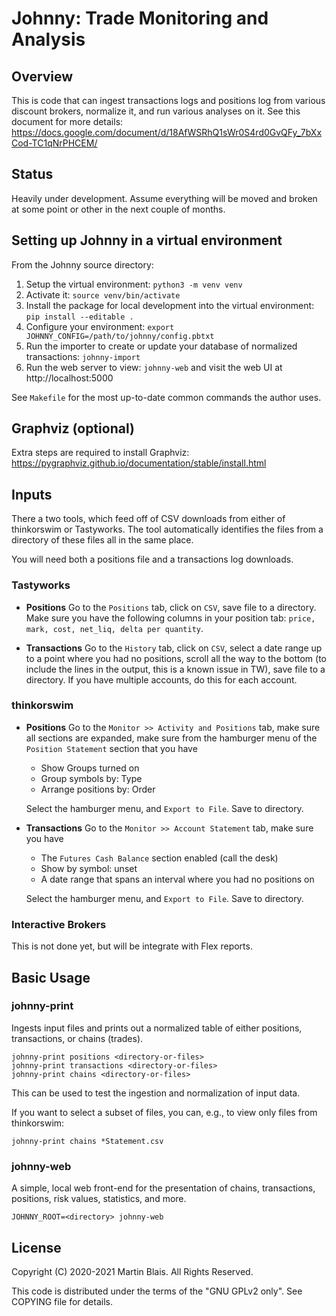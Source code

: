 # Johnny: Trade Monitoring and Analysis

## Overview

This is code that can ingest transactions logs and positions log from various
discount brokers, normalize it, and run various analyses on it. See this
document for more details:
https://docs.google.com/document/d/18AfWSRhQ1sWr0S4rd0GvQFy_7bXxCod-TC1qNrPHCEM/


## Status

Heavily under development. Assume everything will be moved and broken at some
point or other in the next couple of months.


## Setting up Johnny in a virtual environment

From the Johnny source directory:

1. Setup the virtual environment: `python3 -m venv venv`
2. Activate it: `source venv/bin/activate`
3. Install the package for local development into the virtual environment: `pip install --editable .`
4. Configure your environment: `export JOHNNY_CONFIG=/path/to/johnny/config.pbtxt`
5. Run the importer to create or update your database of normalized transactions: `johnny-import`
6. Run the web server to view: `johnny-web` and visit the web UI at http://localhost:5000

See `Makefile` for the most up-to-date common commands the author uses.

## Graphviz (optional)

Extra steps are required to install Graphviz: https://pygraphviz.github.io/documentation/stable/install.html


## Inputs

There a two tools, which feed off of CSV downloads from either of thinkorswim or
Tastyworks. The tool automatically identifies the files from a directory of
these files all in the same place.

You will need both a positions file and a transactions log downloads.

### Tastyworks

- **Positions** Go to the `Positions` tab, click on `CSV`, save file to a
  directory. Make sure you have the following columns in your position tab:
  `price, mark, cost, net_liq, delta per quantity`.


- **Transactions** Go to the `History` tab, click on `CSV`, select a date range
  up to a point where you had no positions, scroll all the way to the bottom (to
  include the lines in the output, this is a known issue in TW), save file to a
  directory. If you have multiple accounts, do this for each account.

### thinkorswim

- **Positions** Go to the `Monitor >> Activity and Positions` tab, make sure all
  sections are expanded, make sure from the hamburger menu of the `Position
  Statement` section that you have

  * Show Groups turned on
  * Group symbols by: Type
  * Arrange positions by: Order

  Select the hamburger menu, and `Export to File`. Save to directory.

- **Transactions** Go to the `Monitor >> Account Statement` tab, make sure you
  have

  * The `Futures Cash Balance` section enabled (call the desk)
  * Show by symbol: unset
  * A date range that spans an interval where you had no positions on

  Select the hamburger menu, and `Export to File`. Save to directory.

### Interactive Brokers

This is not done yet, but will be integrate with Flex reports.


## Basic Usage

### johnny-print

Ingests input files and prints out a normalized table of either positions,
transactions, or chains (trades).

    johnny-print positions <directory-or-files>
    johnny-print transactions <directory-or-files>
    johnny-print chains <directory-or-files>

This can be used to test the ingestion and normalization of input data.

If you want to select a subset of files, you can, e.g., to view only files from
thinkorswim:

    johnny-print chains *Statement.csv


### johnny-web

A simple, local web front-end for the presentation of chains, transactions,
positions, risk values, statistics, and more.

    JOHNNY_ROOT=<directory> johnny-web


## License

Copyright (C) 2020-2021  Martin Blais.  All Rights Reserved.

This code is distributed under the terms of the "GNU GPLv2 only".
See COPYING file for details.
